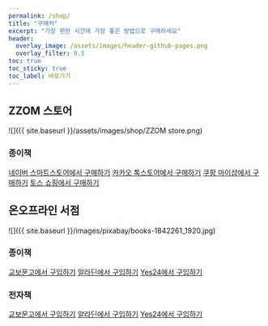 ```yaml
---
permalink: /shop/
title: "구매처"
excerpt: "가장 편한 시간에 가장 좋은 방법으로 구매하세요"
header:
  overlay_image: /assets/images/header-github-pages.png
  overlay_filter: 0.5
toc: true
toc_sticky: true
toc_label: 바로가기  
---
```


## ZZOM 스토어

![]({{ site.baseurl }}/assets/images/shop/ZZOM store.png)

### 종이책 
<a href="https://smartstore.naver.com/zzom/products/11203326459" target="_blank" class="btn btn--primary btn--small link-shop">네이버 스마트스토어에서 구매하기</a>
<a href="https://store.kakao.com/zzom/products/459598383" target="_blank" class="btn btn--primary btn--small link-shop">카카오 톡스토어에서 구매하기</a>
<a href="https://www.coupang.com/vp/products/8486619053" target="_blank" class="btn btn--primary btn--small link-shop">쿠팡 마이샵에서 구매하기</a>
<a href="https://service.toss.im/shopping/p/22046505" target="_blank" class="btn btn--primary btn--small link-shop">토스 쇼핑에서 구매하기</a>

## 온오프라인 서점

![]({{ site.baseurl }}/images/pixabay/books-1842261_1920.jpg)

### 종이책
<a href="https://product.kyobobook.co.kr/detail/S000214869913" target="_blank" class="btn btn--primary btn--small link-shop">교보문고에서 구입하기</a>
<a href="https://www.aladin.co.kr/shop/wproduct.aspx?ItemId=353471467" target="_blank" class="btn btn--primary btn--small link-shop">알라딘에서 구입하기</a>
<a href="https://www.yes24.com/Product/Goods/139938349" target="_blank" class="btn btn--primary btn--small link-shop">Yes24에서 구입하기</a>

### 전자책
<a href="https://ebook-product.kyobobook.co.kr/dig/epd/ebook/E000010786532" target="_blank" class="btn btn--primary btn--small link-shop">교보문고에서 구입하기</a>
<a href="https://www.aladin.co.kr/shop/wproduct.aspx?ItemId=354572482" target="_blank" class="btn btn--primary btn--small link-shop">알라딘에서 구입하기</a>
<a href="https://www.yes24.com/Product/goods/140536133" target="_blank" class="btn btn--primary btn--small link-shop">Yes24에서 구입하기</a>